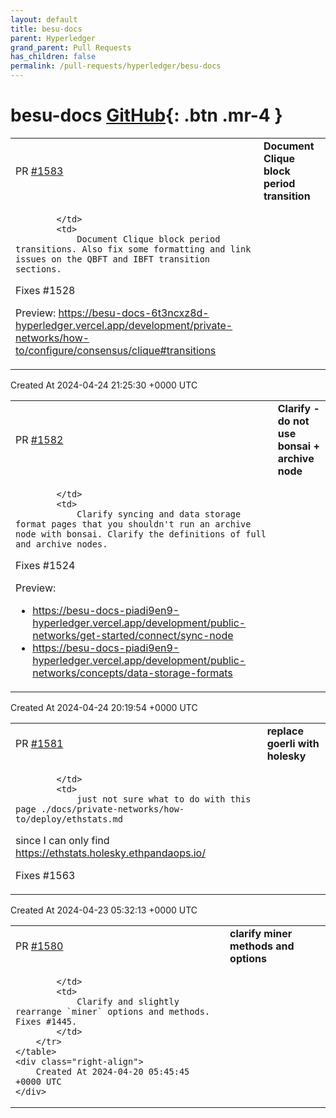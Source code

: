 ```yaml
---
layout: default
title: besu-docs
parent: Hyperledger
grand_parent: Pull Requests
has_children: false
permalink: /pull-requests/hyperledger/besu-docs
---
```


# besu-docs <span class="fs-3 right-align">[GitHub](https://github.com/hyperledger/besu-docs){: .btn .mr-4 }</span>


<div>
    <table>
        <tr>
            <td>
                PR <a href="https://github.com/hyperledger/besu-docs/pull/1583" class=".btn">#1583</a>
            </td>
            <td>
                <b>
                    Document Clique block period transition
                </b>
            </td>
        </tr>
        <tr>
            <td>
                
            </td>
            <td>
                Document Clique block period transitions. Also fix some formatting and link issues on the QBFT and IBFT transition sections.

Fixes #1528 

Preview: https://besu-docs-6t3ncxz8d-hyperledger.vercel.app/development/private-networks/how-to/configure/consensus/clique#transitions
            </td>
        </tr>
    </table>
    <div class="right-align">
        Created At 2024-04-24 21:25:30 +0000 UTC
    </div>
</div>

<div>
    <table>
        <tr>
            <td>
                PR <a href="https://github.com/hyperledger/besu-docs/pull/1582" class=".btn">#1582</a>
            </td>
            <td>
                <b>
                    Clarify - do not use bonsai + archive node
                </b>
            </td>
        </tr>
        <tr>
            <td>
                
            </td>
            <td>
                Clarify syncing and data storage format pages that you shouldn't run an archive node with bonsai. Clarify the definitions of full and archive nodes.

Fixes #1524 

Preview:
- https://besu-docs-piadi9en9-hyperledger.vercel.app/development/public-networks/get-started/connect/sync-node
- https://besu-docs-piadi9en9-hyperledger.vercel.app/development/public-networks/concepts/data-storage-formats
            </td>
        </tr>
    </table>
    <div class="right-align">
        Created At 2024-04-24 20:19:54 +0000 UTC
    </div>
</div>

<div>
    <table>
        <tr>
            <td>
                PR <a href="https://github.com/hyperledger/besu-docs/pull/1581" class=".btn">#1581</a>
            </td>
            <td>
                <b>
                    replace goerli with holesky
                </b>
            </td>
        </tr>
        <tr>
            <td>
                
            </td>
            <td>
                just not sure what to do with this page ./docs/private-networks/how-to/deploy/ethstats.md
since I can only find https://ethstats.holesky.ethpandaops.io/

Fixes #1563
            </td>
        </tr>
    </table>
    <div class="right-align">
        Created At 2024-04-23 05:32:13 +0000 UTC
    </div>
</div>

<div>
    <table>
        <tr>
            <td>
                PR <a href="https://github.com/hyperledger/besu-docs/pull/1580" class=".btn">#1580</a>
            </td>
            <td>
                <b>
                    clarify miner methods and options
                </b>
            </td>
        </tr>
        <tr>
            <td>
                
            </td>
            <td>
                Clarify and slightly rearrange `miner` options and methods. Fixes #1445.
            </td>
        </tr>
    </table>
    <div class="right-align">
        Created At 2024-04-20 05:45:45 +0000 UTC
    </div>
</div>

